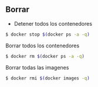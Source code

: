 ## Borrar

* Detener todos los contenedores
```sh
$ docker stop $(docker ps -a -q)
```

Borrar todos los contenedores
```sh
$ docker rm $(docker ps -a -q)
```

Borrar todas las imagenes
```sh
$ docker rmi $(docker images -q)
```

 
